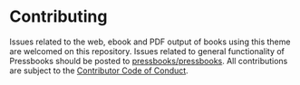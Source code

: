 # Contributing

Issues related to the web, ebook and PDF output of books using this theme are welcomed on this repository. Issues related to general functionality of Pressbooks should be posted to [pressbooks/pressbooks](https://github.com/pressbooks/pressbooks). All contributions are subject to the [Contributor Code of Conduct](https://github.com/pressbooks/pressbooks-book/blob/production/.github/CODE_OF_CONDUCT.md).

